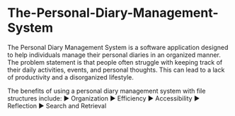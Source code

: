 # The-Personal-Diary-Management-System
The Personal Diary Management System is a software application designed to help 
individuals manage their personal diaries in an organized manner. The problem 
statement is that people often struggle with keeping track of their daily activities, 
events, and personal thoughts. This can lead to a lack of productivity and a 
disorganized lifestyle.

The benefits of using a personal diary management system with file structures include:
► Organization
► Efficiency
► Accessibility
► Reflection
► Search and Retrieval
